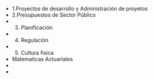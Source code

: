 - 1.Proyectos de desarrollo y Administración de proyetos
- 2.Presupuestos de Sector Público
- 3. Planificación
- 4. Regulación
- 5. Cultura fisica
- Matematicas Actuariales
-
-